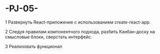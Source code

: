 # -PJ-05-
1 Развернуть React-приложение с использованием create-react-app.

2  Следуя правилам компонентного подхода, разбить Канбан-доску на смысловые блоки, сверстать интерфейс.

3  Реализовать функционал
